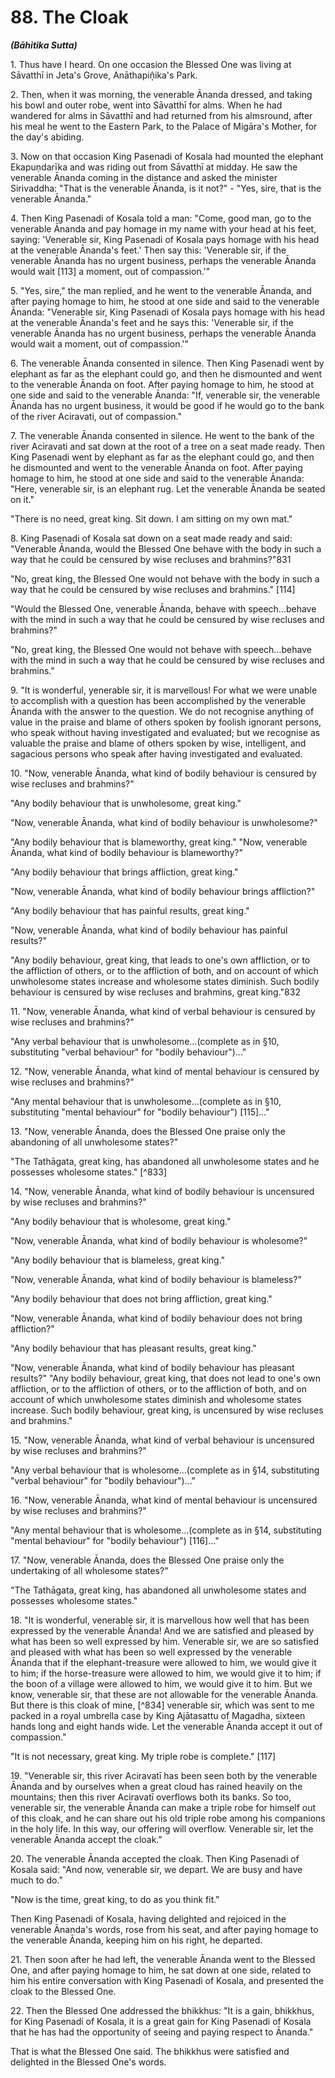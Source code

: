 # 88. The Cloak
***(Bāhitika Sutta)***

1\. Thus have I heard. On one occasion the Blessed One was living at Sāvatthī in Jeta's Grove, Anāthapiṇ̣̂ika's Park.

2\. Then, when it was morning, the venerable Ānanda dressed, and taking his bowl and outer robe, went into Sāvatthī for alms. When he had wandered for alms in Sāvatthī and had returned from his almsround, after his meal he went to the Eastern Park, to the Palace of Migāra's Mother, for the day's abiding.

3\. Now on that occasion King Pasenadi of Kosala had mounted the elephant Ekapuṇdarīka and was riding out from Sāvatthī at midday. He saw the venerable Ānanda coming in the distance and asked the minister Sirivaddha: "That is the venerable Ānanda, is it not?" - "Yes, sire, that is the venerable Ānanda."

4\. Then King Pasenadi of Kosala told a man: "Come, good man, go to the venerable Ānanda and pay homage in my name with your head at his feet, saying: 'Venerable sir, King Pasenadi of Kosala pays homage with his head at the venerable Ānanda's feet.' Then say this: 'Venerable sir, if the venerable Ānanda has no urgent business, perhaps the venerable Ānanda would wait [113] a moment, out of compassion.'"

5\. "Yes, sire," the man replied, and he went to the venerable Ānanda, and after paying homage to him, he stood at one side and said to the venerable Ānanda: "Venerable sir, King Pasenadi of Kosala pays homage with his head at the venerable Ānanda's feet and he says this: 'Venerable sir, if the venerable Ānanda has no urgent business, perhaps the venerable Ānanda would wait a moment, out of compassion.'"

6\. The venerable Ānanda consented in silence. Then King Pasenadi went by elephant as far as the elephant could go, and then he dismounted and went to the venerable Ānanda on foot. After paying homage to him, he stood at one side and said to the
venerable Ānanda: "If, venerable sir, the venerable Ānanda has no urgent business, it would be good if he would go to the bank of the river Aciravati, out of compassion."

7\. The venerable Ānanda consented in silence. He went to the bank of the river Aciravati and sat down at the root of a tree on a seat made ready. Then King Pasenadi went by elephant as far as the elephant could go, and then he dismounted and went to the venerable Ānanda on foot. After paying homage to him, he stood at one side and said to the venerable Ānanda: "Here, venerable sir, is an elephant rug. Let the venerable Ānanda be seated on it."

"There is no need, great king. Sit down. I am sitting on my own mat."

8\. King Pasenadi of Kosala sat down on a seat made ready and said: "Venerable Ānanda, would the Blessed One behave with the body in such a way that he could be censured by wise recluses and brahmins?"831

"No, great king, the Blessed One would not behave with the body in such a way that he could be censured by wise recluses and brahmins." [114]

"Would the Blessed One, venerable Ānanda, behave with speech...behave with the mind in such a way that he could be censured by wise recluses and brahmins?"

"No, great king, the Blessed One would not behave with speech...behave with the mind in such a way that he could be censured by wise recluses and brahmins."

9\. "It is wonderful, yenerable sir, it is marvellous! For what we were unable to accomplish with a question has been accomplished by the venerable Ānanda with the answer to the question. We do not recognise anything of value in the praise and blame of others spoken by foolish ignorant persons, who speak without having investigated and evaluated; but we recognise as valuable the praise and blame of others spoken by wise, intelligent, and sagacious persons who speak after having investigated and evaluated.

10\. "Now, venerable Ānanda, what kind of bodily behaviour is censured by wise recluses and brahmins?"

"Any bodily behaviour that is unwholesome, great king."

"Now, venerable Ānanda, what kind of bodily behaviour is unwholesome?"

"Any bodily behaviour that is blameworthy, great king."
"Now, venerable Ānanda, what kind of bodily behaviour is blameworthy?"

"Any bodily behaviour that brings affliction, great king."

"Now, venerable Ānanda, what kind of bodily behaviour brings affliction?"

"Any bodily behaviour that has painful results, great king."

"Now, venerable Ānanda, what kind of bodily behaviour has painful results?"

"Any bodily behaviour, great king, that leads to one's own affliction, or to the affliction of others, or to the affliction of both, and on account of which unwholesome states increase and wholesome states diminish. Such bodily behaviour is censured by wise recluses and brahmins, great king."832

11\. "Now, venerable Ānanda, what kind of verbal behaviour is censured by wise recluses and brahmins?"

"Any verbal behaviour that is unwholesome...(complete as in §10, substituting "verbal behaviour" for "bodily behaviour")..."

12\. "Now, venerable Ānanda, what kind of mental behaviour is censured by wise recluses and brahmins?"

"Any mental behaviour that is unwholesome...(complete as in §10, substituting "mental behaviour" for "bodily behaviour") [115]..."

13\. "Now, venerable Ānanda, does the Blessed One praise only the abandoning of all unwholesome states?"

"The Tathāgata, great king, has abandoned all unwholesome states and he possesses wholesome states." [^833]

14\. "Now, venerable Ānanda, what kind of bodily behaviour is uncensured by wise recluses and brahmins?"

"Any bodily behaviour that is wholesome, great king."

"Now, venerable Ānanda, what kind of bodily behaviour is wholesome?"

"Any bodily behaviour that is blameless, great king."

"Now, venerable Ānanda, what kind of bodily behaviour is blameless?"

"Any bodily behaviour that does not bring affliction, great king."

"Now, venerable Ānanda, what kind of bodily behaviour does not bring affliction?"

"Any bodily behaviour that has pleasant results, great king."

"Now, venerable Ānanda, what kind of bodily behaviour has pleasant results?"
"Any bodily behaviour, great king, that does not lead to one's own affliction, or to the affliction of others, or to the affliction of both, and on account of which unwholesome states diminish and wholesome states increase. Such bodily behaviour, great king, is uncensured by wise recluses and brahmins."

15\. "Now, venerable Ānanda, what kind of verbal behaviour is uncensured by wise recluses and brahmins?"

"Any verbal behaviour that is wholesome...(complete as in §14, substituting "verbal behaviour" for "bodily behaviour")..."

16\. "Now, venerable Ānanda, what kind of mental behaviour is uncensured by wise recluses and brahmins?"

"Any mental behaviour that is wholesome...(complete as in §14, substituting "mental behaviour" for "bodily behaviour") [116]..."

17\. "Now, venerable Ānanda, does the Blessed One praise only the undertaking of all wholesome states?"

"The Tathāgata, great king, has abandoned all unwholesome states and possesses wholesome states."

18\. "It is wonderful, venerable sir, it is marvellous how well that has been expressed by the venerable Ānanda! And we are satisfied and pleased by what has been so well expressed by him. Venerable sir, we are so satisfied and pleased with what has been so well expressed by the venerable Ānanda that if the elephant-treasure were allowed to him, we would give it to him; if the horse-treasure were allowed to him, we would give it to him; if the boon of a village were allowed to him, we would give it to him. But we know, venerable sir, that these are not allowable for the venerable Ānanda. But there is this cloak of mine, [^834] venerable sir, which was sent to me packed in a royal umbrella case by King Ajātasattu of Magadha, sixteen hands long and eight hands wide. Let the venerable Ānanda accept it out of compassion."

"It is not necessary, great king. My triple robe is complete." [117]

19\. "Venerable sir, this river Aciravatī has been seen both by the venerable Ānanda and by ourselves when a great cloud has rained heavily on the mountains; then this river Aciravatī overflows both its banks. So too, venerable sir, the venerable Ānanda can make a triple robe for himself out of this cloak, and he can share out his old triple robe among his companions in the holy life. In this way, our offering will overflow. Venerable sir, let the venerable Ānanda accept the cloak."

20\. The venerable Ānanda accepted the cloak. Then King Pasenadi of Kosala said: "And now, venerable sir, we depart. We are busy and have much to do."

"Now is the time, great king, to do as you think fit."

Then King Pasenadi of Kosala, having delighted and rejoiced in the venerable Ānanda's words, rose from his seat, and after paying homage to the venerable Ānanda, keeping him on his right, he departed.

21\. Then soon after he had left, the venerable Ānanda went to the Blessed One, and after paying homage to him, he sat down at one side, related to him his entire conversation with King Pasenadi of Kosala, and presented the cloak to the Blessed One.

22\. Then the Blessed One addressed the bhikkhus: "It is a gain, bhikkhus, for King Pasenadi of Kosala, it is a great gain for King Pasenadi of Kosala that he has had the opportunity of seeing and paying respect to Ānanda."

That is what the Blessed One said. The bhikkhus were satisfied and delighted in the Blessed One's words.